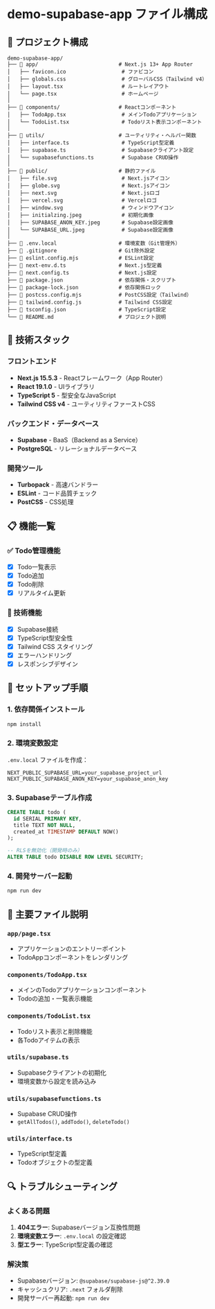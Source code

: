 # demo-supabase-app ファイル構成

## 📁 プロジェクト構成

```
demo-supabase-app/
├── 📁 app/                          # Next.js 13+ App Router
│   ├── favicon.ico                  # ファビコン
│   ├── globals.css                  # グローバルCSS（Tailwind v4）
│   ├── layout.tsx                   # ルートレイアウト
│   └── page.tsx                     # ホームページ
│
├── 📁 components/                   # Reactコンポーネント
│   ├── TodoApp.tsx                  # メインTodoアプリケーション
│   └── TodoList.tsx                 # Todoリスト表示コンポーネント
│
├── 📁 utils/                        # ユーティリティ・ヘルパー関数
│   ├── interface.ts                 # TypeScript型定義
│   ├── supabase.ts                  # Supabaseクライアント設定
│   └── supabasefunctions.ts         # Supabase CRUD操作
│
├── 📁 public/                       # 静的ファイル
│   ├── file.svg                     # Next.jsアイコン
│   ├── globe.svg                    # Next.jsアイコン
│   ├── next.svg                     # Next.jsロゴ
│   ├── vercel.svg                   # Vercelロゴ
│   ├── window.svg                   # ウィンドウアイコン
│   ├── initialzing.jpeg             # 初期化画像
│   ├── SUPABASE_ANON_KEY.jpeg       # Supabase設定画像
│   └── SUPABASE_URL.jpeg            # Supabase設定画像
│
├── 📄 .env.local                    # 環境変数（Git管理外）
├── 📄 .gitignore                    # Git除外設定
├── 📄 eslint.config.mjs             # ESLint設定
├── 📄 next-env.d.ts                 # Next.js型定義
├── 📄 next.config.ts                # Next.js設定
├── 📄 package.json                  # 依存関係・スクリプト
├── 📄 package-lock.json             # 依存関係ロック
├── 📄 postcss.config.mjs            # PostCSS設定（Tailwind）
├── 📄 tailwind.config.js            # Tailwind CSS設定
├── 📄 tsconfig.json                 # TypeScript設定
└── 📄 README.md                     # プロジェクト説明
```

## 🔧 技術スタック

### フロントエンド
- **Next.js 15.5.3** - Reactフレームワーク（App Router）
- **React 19.1.0** - UIライブラリ
- **TypeScript 5** - 型安全なJavaScript
- **Tailwind CSS v4** - ユーティリティファーストCSS

### バックエンド・データベース
- **Supabase** - BaaS（Backend as a Service）
- **PostgreSQL** - リレーショナルデータベース

### 開発ツール
- **Turbopack** - 高速バンドラー
- **ESLint** - コード品質チェック
- **PostCSS** - CSS処理

## 📋 機能一覧

### ✅ Todo管理機能
- [x] Todo一覧表示
- [x] Todo追加
- [x] Todo削除
- [x] リアルタイム更新

### 🔧 技術機能
- [x] Supabase接続
- [x] TypeScript型安全性
- [x] Tailwind CSS スタイリング
- [x] エラーハンドリング
- [x] レスポンシブデザイン

## 🚀 セットアップ手順

### 1. 依存関係インストール
```bash
npm install
```

### 2. 環境変数設定
`.env.local` ファイルを作成：
```env
NEXT_PUBLIC_SUPABASE_URL=your_supabase_project_url
NEXT_PUBLIC_SUPABASE_ANON_KEY=your_supabase_anon_key
```

### 3. Supabaseテーブル作成
```sql
CREATE TABLE todo (
  id SERIAL PRIMARY KEY,
  title TEXT NOT NULL,
  created_at TIMESTAMP DEFAULT NOW()
);

-- RLSを無効化（開発時のみ）
ALTER TABLE todo DISABLE ROW LEVEL SECURITY;
```

### 4. 開発サーバー起動
```bash
npm run dev
```

## 📝 主要ファイル説明

### `app/page.tsx`
- アプリケーションのエントリーポイント
- TodoAppコンポーネントをレンダリング

### `components/TodoApp.tsx`
- メインのTodoアプリケーションコンポーネント
- Todoの追加・一覧表示機能

### `components/TodoList.tsx`
- Todoリスト表示と削除機能
- 各Todoアイテムの表示

### `utils/supabase.ts`
- Supabaseクライアントの初期化
- 環境変数から設定を読み込み

### `utils/supabasefunctions.ts`
- Supabase CRUD操作
- `getAllTodos()`, `addTodo()`, `deleteTodo()`

### `utils/interface.ts`
- TypeScript型定義
- Todoオブジェクトの型定義

## 🔍 トラブルシューティング

### よくある問題
1. **404エラー**: Supabaseバージョン互換性問題
2. **環境変数エラー**: `.env.local` の設定確認
3. **型エラー**: TypeScript型定義の確認

### 解決策
- Supabaseバージョン: `@supabase/supabase-js@^2.39.0`
- キャッシュクリア: `.next` フォルダ削除
- 開発サーバー再起動: `npm run dev`
